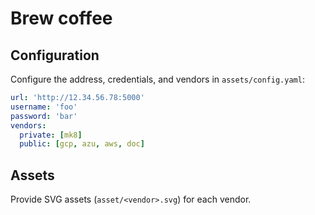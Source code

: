 # Brew coffee

## Configuration

Configure the address, credentials, and vendors in `assets/config.yaml`:

```yaml
url: 'http://12.34.56.78:5000'
username: 'foo'
password: 'bar'
vendors:
  private: [mk8]
  public: [gcp, azu, aws, doc]
```

## Assets

Provide SVG assets (`asset/<vendor>.svg`) for each vendor.
